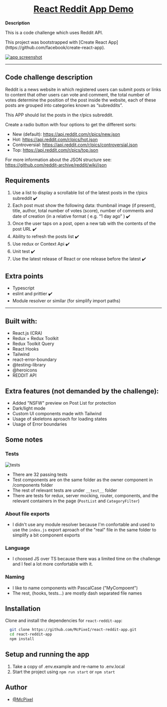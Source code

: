 <div>
  <h1 align="center"><a href="https://astounding-moxie-edc0e9.netlify.app/"> React Reddit App Demo</a></h1>
  <strong>
    Description
  </strong>
  <p>
    This is a code challenge which uses Reddit API.
  </p>
  <p>
    This project was bootstrapped with [Create React App](https://github.com/facebook/create-react-app).
  </p>
  <a href="https://astounding-moxie-edc0e9.netlify.app/">
    <img
      alt="app screenshot"
      src="https://astounding-moxie-edc0e9.netlify.app/preview.jpg"
    />
  </a>
</div>

<hr />


## Code challenge description

Reddit is a news website in which registered users can submit posts or links
to content that other users can vote and comment, the total number of votes
determine the position of the post inside the website, each of these posts are
grouped into categories known as “subreddits”.

This APP should list the posts in the r/pics subreddit.

Create a radio button with four options to get the different sorts:

* New (default): https://api.reddit.com/r/pics/new.json
* Hot: https://api.reddit.com/r/pics/hot.json
* Controversial: https://api.reddit.com/r/pics/controversial.json
* Top: https://api.reddit.com/r/pics/top.json

For more information about the JSON structure see:
https://github.com/reddit-archive/reddit/wiki/json

## Requirements

1. Use a list to display a scrollable list of the latest posts in the r/pics subreddit :heavy_check_mark:
2. Each post must show the following data: thumbnail image (if present), title, author, total number of votes (score), number of comments and date of creation (in a relative format ( e.g. “1 day ago” ) :heavy_check_mark:
3. Once the user taps on a post, open a new tab with the contents of the post URL :heavy_check_mark:
4. Ability to refresh the posts list :heavy_check_mark:
5. Use redux or Context Api :heavy_check_mark:
6. Unit test :heavy_check_mark:
7. Use the latest release of React or one release before the latest :heavy_check_mark:

## Extra points

* Typescript
* eslint and prittier :heavy_check_mark:
* Module resolver or similar (for simplify import paths)

<hr />

## Built with:

* React.js (CRA)
* Redux + Redux Toolkit
* Redux Toolkit Query
* React Hooks 
* Tailwind
* react-error-boundary
* @testing-library
* @heroicons
* REDDIT API

## Extra features (not demanded by the challenge):

* Added "NSFW" preview on Post List for protection
* Dark/light mode
* Custom UI components made with Tailwind
* Usage of skeletons aproach for loading states
* Usage of Error boundaries

## Some notes

### Tests

<img alt="tests" src="https://astounding-moxie-edc0e9.netlify.app/tests.jpg"/>

* There are 32 passing tests
* Test components are on the same folder as the owner component in /components folder
* The rest of relevant tests are under `__test__` folder
* There are tests for redux, server mocking, router, components, and the relevant containers in the page (`PostList` and `CategoryFilter`)

### About file exports
* I didn't use any module resolver because I'm confortable and used to use the `index.js` export aproach of the "real" file in the same folder to simplify a bit component exports

### Language

* I choosed JS over TS because there was a limited time on the challenge and I feel a lot more confortable with it.

### Naming

* I like to name components with PascalCase ("MyCompoent")
* The rest, (hooks, tests...) are mostly dash separated file names

## Installation 

Clone and install the dependencies for `react-reddit-app`:

```bash 
  git clone https://github.com/McPixeI/react-reddit-app.git
  cd react-reddit-app
  npm install
```

## Setup and running the app

1. Take a copy of .env.example and re-name to .env.local
2. Start the project using `npm run start` or `npm start`

## Author

- [@McPixeI](https://github.com/McPixeI)